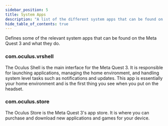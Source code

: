 ```yaml
---
sidebar_position: 5
title: System Apps
description: "A list of the different system apps that can be found on the Meta Quest 3 and what they do."
hide_table_of_contents: true
---
```


Defines some of the relevant system apps that can be found on the Meta Quest 3 and what they do.

### com.oculus.vrshell

The Oculus Shell is the main interface for the Meta Quest 3. It is responsible for launching applications, managing the home environment, and handling system level tasks such as notifications and updates. This app is essentially your home environment and is the first thing you see when you put on the headset.

### com.oculus.store

The Oculus Store is the Meta Quest 3's app store. It is where you can purchase and download new applications and games for your device.